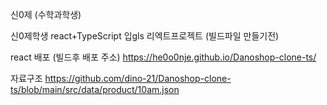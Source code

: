 신0제 (수학과학생)

신0제학생 react+TypeScript 입gls 리엑트프로젝트 (빌드파일 만들기전)

react 배포 (빌드후 배포 주소) 
https://he0o0nje.github.io/Danoshop-clone-ts/

자료구조 
https://github.com/dino-21/Danoshop-clone-ts/blob/main/src/data/product/10am.json
